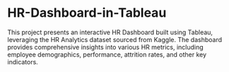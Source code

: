 # HR-Dashboard-in-Tableau
This project presents an interactive HR Dashboard built using Tableau, leveraging the HR Analytics dataset sourced from Kaggle. The dashboard provides comprehensive insights into various HR metrics, including employee demographics, performance, attrition rates, and other key indicators.

